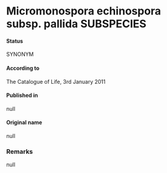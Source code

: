 # Micromonospora echinospora subsp. pallida SUBSPECIES

#### Status
SYNONYM

#### According to
The Catalogue of Life, 3rd January 2011

#### Published in
null

#### Original name
null

### Remarks
null